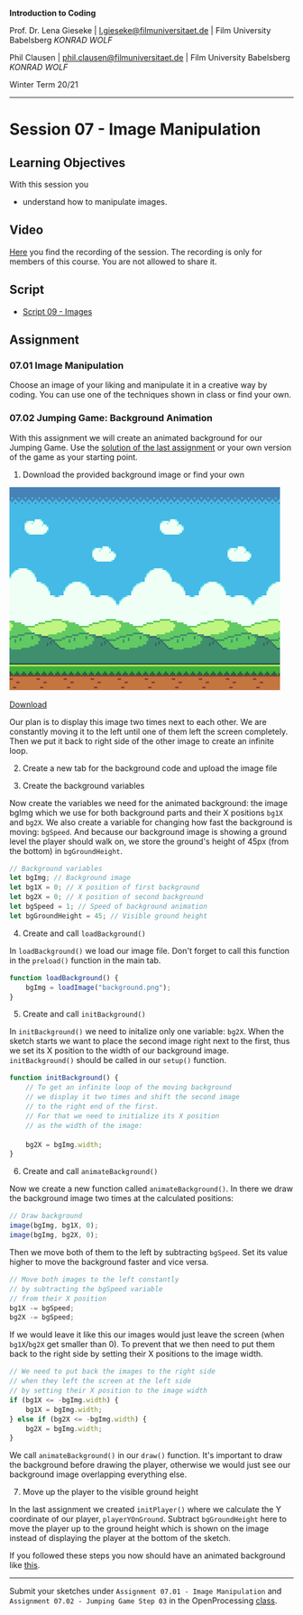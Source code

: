 **Introduction to Coding**

Prof. Dr. Lena Gieseke | l.gieseke@filmuniversitaet.de | Film University Babelsberg *KONRAD WOLF*

Phil Clausen | phil.clausen@filmuniversitaet.de | Film University Babelsberg *KONRAD WOLF*

Winter Term 20/21

---

# Session 07 - Image Manipulation

## Learning Objectives

With this session you

* understand how to manipulate images.


## Video

[Here](https://owncloud.gwdg.de/index.php/s/QfCq672FjQpLdrs) you find the recording of the session. The recording is only for members of this course. You are not allowed to share it.


## Script

* [Script 09 - Images](../../02_scripts/itc_ws2021_09_images_script.md)


## Assignment

### 07.01 Image Manipulation

Choose an image of your liking and manipulate it in a creative way by coding. You can use one of the techniques shown in class or find your own.

### 07.02 Jumping Game: Background Animation

With this assignment we will create an animated background for our Jumping Game. Use the [solution of the last assignment](https://www.openprocessing.org/sketch/1042950) or your own version of the game as your starting point.

1. Download the provided background image or find your own

[![background](files/background.png)](files/background.png?raw=true)

[Download](files/background.png?raw=true)

Our plan is to display this image two times next to each other. We are constantly moving it to the left until one of them left the screen completely. Then we put it back to right side of the other image to create an infinite loop.

2. Create a new tab for the background code and upload the image file

3. Create the background variables

Now create the variables we need for the animated background: the image bgImg which we use for both background parts and their X positions `bg1X` and `bg2X`. We also create a variable for changing how fast the background is moving: `bgSpeed`. And because our background image is showing a ground level the player should walk on, we store the ground's height of 45px (from the bottom) in `bgGroundHeight`.

```js
// Background variables
let bgImg; // Background image
let bg1X = 0; // X position of first background
let bg2X = 0; // X position of second background
let bgSpeed = 1; // Speed of background animation
let bgGroundHeight = 45; // Visible ground height
```

4. Create and call `loadBackground()`

In `loadBackground()` we load our image file. Don't forget to call this function in the `preload()` function in the main tab.

```js
function loadBackground() {
	bgImg = loadImage("background.png");
}
```

5. Create and call `initBackground()`

In `initBackground()` we need to initalize only one variable: `bg2X`. When the sketch starts we want to place the second image right next to the first, thus we set its X position to the width of our background image. `initBackground()` should be called in our `setup()` function.

```js
function initBackground() {
	// To get an infinite loop of the moving background
	// we display it two times and shift the second image
	// to the right end of the first.
	// For that we need to initialize its X position
	// as the width of the image:
	
	bg2X = bgImg.width;
}
```

6. Create and call `animateBackground()`

Now we create a new function called `animateBackground()`. In there we draw the background image two times at the calculated positions:

```js
// Draw background
image(bgImg, bg1X, 0);
image(bgImg, bg2X, 0);
```

Then we move both of them to the left by subtracting `bgSpeed`. Set its value higher to move the background faster and vice versa.

```js
// Move both images to the left constantly
// by subtracting the bgSpeed variable
// from their X position
bg1X -= bgSpeed;
bg2X -= bgSpeed;
```

If we would leave it like this our images would just leave the screen (when `bg1X`/`bg2X` get smaller than 0). To prevent that we then need to put them back to the right side by setting their X positions to the image width.

```js
// We need to put back the images to the right side
// when they left the screen at the left side
// by setting their X position to the image width
if (bg1X <= -bgImg.width) {
	bg1X = bgImg.width;
} else if (bg2X <= -bgImg.width) {
	bg2X = bgImg.width;
}
```

We call `animateBackground()` in our `draw()` function. It's important to draw the background before drawing the player, otherwise we would just see our background image overlapping everything else.

7. Move up the player to the visible ground height

In the last assignment we created `initPlayer()` where we calculate the Y coordinate of our player, `playerYOnGround`. Subtract `bgGroundHeight` here to move the player up to the ground height which is shown on the image instead of displaying the player at the bottom of the sketch.


If you followed these steps you now should have an animated background like [this](https://www.openprocessing.org/sketch/1052099).


---

Submit your sketches under `Assignment 07.01 - Image Manipulation` and `Assignment 07.02 - Jumping Game Step 03` in the OpenProcessing [class](https://www.openprocessing.org/class/64768).